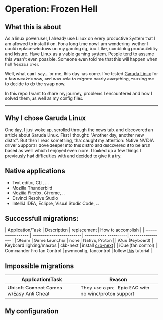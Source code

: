 # Operation: Frozen Hell

## What this is about
As a linux poweruser, I already use Linux on every productive System that I am allowed to install it on.
For a long time now I am wondering, wether I could replace windows on my gaming rig, too.
Like, combining productivitity and leisure. Have Linux as a viable gaming system.
People tend to assume this wasn't even possible. Someone even told me that this will happen when hell freezes over.

Well, what can I say...for me, this day has come.
I've tested [Garuda Linux](https://garudalinux.org) for a few weekds now, and was able to migrate nearly everything, causing me to decide to do the swap now.

In this repo I want to share my journey, problems I encountered and how I solved them, as well as my config files.

---

## Why I chose Garuda Linux
One day, I just woke up, scrolled through the news tab, and discovered an article about Garuda Linux. First I thought: "Another day, another new distro". But then I read something, that caught my attention: Native NVIDIA driver Support! I dove deeper into this distro and discovered it to be arch based as well, which I enjoyed even more. 
I looked up a few things I previously had difficulties with and decided to give it a try.

## Native applications
- Text editor, CLI, ...
- Mozilla Thunderbird
- Mozilla Firefox, Chrome, ...
- Davinci Resolve Studio 
- IntelliJ IDEA, Eclipse, Visual Studio Code, ...

## Successfull migrations:

| Application/Task   | Description               | replacement           | How to accomplish |
| ------------------ | ------------------------- | ----------- ----------| ----------------- |
| Steam              | Game Launcher             | none                  | Native, Proton    |
| iCue (Keyboard)    | Keyboard lighting/macros  | ckb-next              | install [ckb-next](https://aur.archlinux.org/packages/ckb-next/) |
| iCue (fan control) | Commander Pro fan Control | pwmconfig, fancontrol | follow [this](https://blog.ktz.me/a-usb-fan-controller-that-now-works-under-linux/) tutorial |

## Impossible migrations

| Application/Task                        | Reason                                              |
| --------------------------------------- | --------------------------------------------------- |
| Ubisoft Connect Games w/Easy Anti Cheat | They use a pre-Epic EAC with no wine/proton support | 

## My configuration

